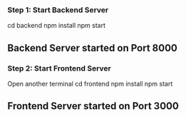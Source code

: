 ### Step 1: Start Backend Server
cd backend 
npm install
npm start

## Backend Server started on Port 8000

### Step 2: Start Frontend Server
Open another terminal
cd frontend
npm install
npm start

## Frontend Server started on Port 3000
